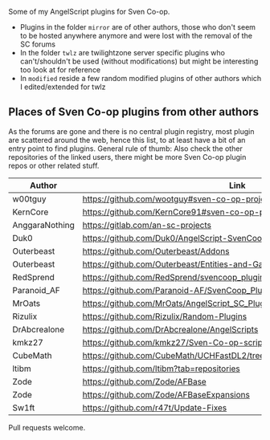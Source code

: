 Some of my AngelScript plugins for Sven Co-op.

* Plugins in the folder `mirror` are of other authors, those who don't seem to be hosted anywhere anymore and were lost with the removal of the SC forums
* In the folder `twlz` are twilightzone server specific plugins who can't/shouldn't be used (without modifications) but might be interesting too look at for reference
* In `modified` reside a few random modified plugins of other authors which I edited/extended for twlz

## Places of Sven Co-op plugins from other authors
As the forums are gone and there is no central plugin registry, most plugin are scattered around the web, hence this list, to at least have a bit of an entry point to find plugins. General rule of thumb: Also check the other repositories of the linked users, there might be more Sven Co-op plugin repos or other related stuff.

Author | Link | Description
------ | ---- | -----------
w00tguy | https://github.com/wootguy#sven-co-op-projects | multiple
KernCore | https://github.com/KernCore91#sven-co-op-plugins | multiple
AnggaraNothing | https://gitlab.com/an-sc-projects | multiple
Duk0 | https://github.com/Duk0/AngelScript-SvenCoop | multiple
Outerbeast | https://github.com/Outerbeast/Addons | multiple
Outerbeast | https://github.com/Outerbeast/Entities-and-Gamemodes | multiple
RedSprend | https://github.com/RedSprend/svencoop_plugins | multiple
Paranoid_AF | https://github.com/Paranoid-AF/SvenCoop_Plugins | multiple
MrOats | https://github.com/MrOats/AngelScript_SC_Plugins | multiple
Rizulix | https://github.com/Rizulix/Random-Plugins | multiple
DrAbcrealone | https://github.com/DrAbcrealone/AngelScripts | multiple
kmkz27 | https://github.com/kmkz27/Sven-Co-op-scripts | multiple
CubeMath | https://github.com/CubeMath/UCHFastDL2/tree/master/svencoop/scripts/plugins | multiple
ltibm | https://github.com/ltibm?tab=repositories | multiple
Zode | https://github.com/Zode/AFBase | AFBase
Zode | https://github.com/Zode/AFBaseExpansions | AFBaseExpansions
Sw1ft | https://github.com/r47t/Update-Fixes | UpdateFixes

Pull requests welcome.

